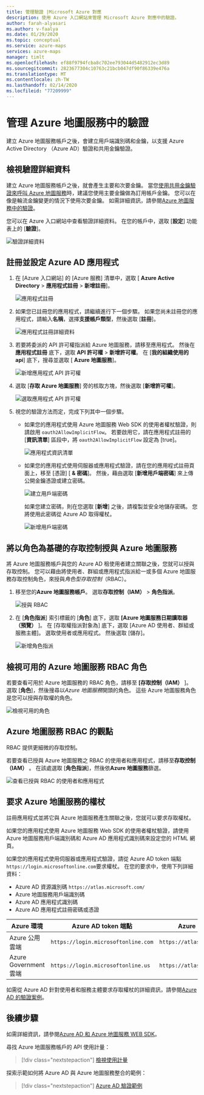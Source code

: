 ```yaml
---
title: 管理驗證 |Microsoft Azure 對應
description: 使用 Azure 入口網站來管理 Microsoft Azure 對應中的驗證。
author: farah-alyasari
ms.author: v-faalya
ms.date: 01/29/2020
ms.topic: conceptual
ms.service: azure-maps
services: azure-maps
manager: timlt
ms.openlocfilehash: ef88f9794fcba8c702ee793044d5482912ec3d89
ms.sourcegitcommit: 2823677304c10763c21bcb047df90f86339e476a
ms.translationtype: MT
ms.contentlocale: zh-TW
ms.lasthandoff: 02/14/2020
ms.locfileid: "77209999"
---
```

# <a name="manage-authentication-in-azure-maps"></a>管理 Azure 地圖服務中的驗證

建立 Azure 地圖服務帳戶之後，會建立用戶端識別碼和金鑰，以支援 Azure Active Directory （Azure AD）驗證和共用金鑰驗證。

## <a name="view-authentication-details"></a>檢視驗證詳細資料

建立 Azure 地圖服務帳戶之後，就會產生主要和次要金鑰。 當您[使用共用金鑰驗證來呼叫 Azure 地圖服務](https://docs.microsoft.com/azure/azure-maps/azure-maps-authentication#shared-key-authentication)時，建議您使用主要金鑰做為訂用帳戶金鑰。 您可以在像是輪流金鑰變更的情況下使用次要金鑰。 如需詳細資訊，請參閱[Azure 地圖服務中的驗證](https://aka.ms/amauth)。

您可以在 Azure 入口網站中查看驗證詳細資料。 在您的帳戶中，選取 [**設定**] 功能表上的 [**驗證**]。

![驗證詳細資料](./media/how-to-manage-authentication/how-to-view-auth.png)


## <a name="register-and-configure-an-azure-ad-app"></a>註冊並設定 Azure AD 應用程式

1. 在 [Azure 入口網站] 的 [Azure 服務] 清單中，選取 [ **Azure Active Directory** > **應用程式註冊** > **新增註冊**]。  

    ![應用程式註冊](./media/how-to-manage-authentication/app-registration.png)

1. 如果您已註冊您的應用程式，請繼續進行下一個步驟。 如果您尚未註冊您的應用程式，請輸入**名稱**，選擇**支援帳戶類型**，然後選取 [**註冊**]。  

    ![應用程式註冊詳細資料](./media/how-to-manage-authentication/app-create.png)

1. 若要將委派的 API 許可權指派給 Azure 地圖服務，請移至應用程式。 然後在 **應用程式註冊** 底下，選取  **API 許可權** > **新增許可權**。 在 [**我的組織使用的 api**] 底下，搜尋並選取 [ **Azure 地圖服務**]。

    ![新增應用程式 API 許可權](./media/how-to-manage-authentication/app-permissions.png)

1. 選取 [**存取 Azure 地圖服務**] 旁的核取方塊，然後選取 [**新增許可權**]。

    ![選取應用程式 API 許可權](./media/how-to-manage-authentication/select-app-permissions.png)

1. 視您的驗證方法而定，完成下列其中一個步驟。 

    * 如果您的應用程式使用 Azure 地圖服務 Web SDK 的使用者權杖驗證，則請啟用 `oauth2AllowImplicitFlow`。 若要啟用它，請在應用程式註冊的 [**資訊清單**] 區段中，將 `oauth2AllowImplicitFlow` 設定為 [true]。 
    
       ![應用程式資訊清單](./media/how-to-manage-authentication/app-manifest.png)

    * 如果您的應用程式使用伺服器或應用程式驗證，請在您的應用程式註冊頁面上，移至 [憑證] [ **& 密碼**]。 然後，藉由選取 [**新增用戶端密碼**] 來上傳公開金鑰憑證或建立密碼。 
    
       ![建立用戶端密碼](./media/how-to-manage-authentication/app-keys.png)

        如果您建立密碼，則在您選取 [**新增**] 之後，請複製並安全地儲存密碼。 您將使用此密碼從 Azure AD 取得權杖。

       ![新增用戶端密碼](./media/how-to-manage-authentication/add-key.png)


## <a name="grant-role-based-access-control-to-azure-maps"></a>將以角色為基礎的存取控制授與 Azure 地圖服務

將 Azure 地圖服務帳戶與您的 Azure AD 租使用者建立關聯之後，您就可以授與存取控制。 您可以藉由將使用者、群組或應用程式指派給一或多個 Azure 地圖服務存取控制角色，來授與*角色型存取控制*（RBAC）。 

1. 移至您的**Azure 地圖服務帳戶**。 選取**存取控制（IAM）**  > **角色指派**。

    ![授與 RBAC](./media/how-to-manage-authentication/how-to-grant-rbac.png)

1. 在 [**角色指派**] 索引標籤的 [**角色**] 底下，選取 **[Azure 地圖服務日期讀取器（預覽）** ]。 在 [存取權指派對象為] 底下，選取 [Azure AD 使用者、群組或服務主體]。 選取使用者或應用程式。 然後選取 [儲存]。

    ![新增角色指派](./media/how-to-manage-authentication/add-role-assignment.png)

## <a name="view-available-azure-maps-rbac-roles"></a>檢視可用的 Azure 地圖服務 RBAC 角色

若要查看可用於 Azure 地圖服務的 RBAC 角色，請移至 **[存取控制（IAM）** ]。 選取 [**角色**]，然後搜尋以*Azure 地圖服務*開頭的角色。 這些 Azure 地圖服務角色是您可以授與存取權的角色。

![檢視可用的角色](./media/how-to-manage-authentication/how-to-view-avail-roles.png)


## <a name="view-azure-maps-rbac"></a>Azure 地圖服務 RBAC 的觀點

RBAC 提供更細微的存取控制。

若要查看已授與 Azure 地圖服務之 RBAC 的使用者和應用程式，請移至**存取控制（IAM）** 。 在該處選取 [**角色指派**]，然後依**Azure 地圖服務**篩選。

![查看已授與 RBAC 的使用者和應用程式](./media/how-to-manage-authentication/how-to-view-amrbac.png)


## <a name="request-tokens-for-azure-maps"></a>要求 Azure 地圖服務的權杖

註冊應用程式並將它與 Azure 地圖服務產生關聯之後，您就可以要求存取權杖。

如果您的應用程式使用 Azure 地圖服務 Web SDK 的使用者權杖驗證，請使用 Azure 地圖服務用戶端識別碼和 Azure AD 應用程式識別碼來設定您的 HTML 網頁。

如果您的應用程式使用伺服器或應用程式驗證，請從 Azure AD token 端點 `https://login.microsoftonline.com`要求權杖。 在您的要求中，使用下列詳細資料： 

* Azure AD 資源識別碼 `https://atlas.microsoft.com/`
* Azure 地圖服務用戶端識別碼
* Azure AD 應用程式識別碼
* Azure AD 應用程式註冊密碼或憑證

| Azure 環境   | Azure AD token 端點 | Azure 資源識別碼 |
| --------------------|-------------------------|-------------------|
| Azure 公用雲端        | `https://login.microsoftonline.com` | `https://atlas.microsoft.com/` |
| Azure Government 雲端   | `https://login.microsoftonline.us`  | `https://atlas.microsoft.com/` | 

如需從 Azure AD 針對使用者和服務主體要求存取權杖的詳細資訊，請參閱[Azure AD 的驗證案例](https://docs.microsoft.com/azure/active-directory/develop/authentication-scenarios)。


## <a name="next-steps"></a>後續步驟

如需詳細資訊，請參閱[Azure AD 和 Azure 地圖服務 WEB SDK](https://docs.microsoft.com/azure/azure-maps/how-to-use-map-control)。

尋找 Azure 地圖服務帳戶的 API 使用計量：
> [!div class="nextstepaction"] 
> [檢視使用計量](how-to-view-api-usage.md)

探索示範如何將 Azure AD 與 Azure 地圖服務整合的範例：

> [!div class="nextstepaction"]
> [Azure AD 驗證範例](https://github.com/Azure-Samples/Azure-Maps-AzureAD-Samples)
